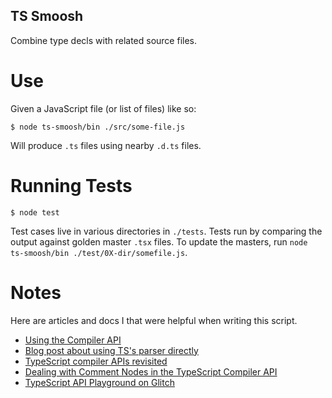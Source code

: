 ## TS Smoosh

Combine type decls with related source files.


# Use

Given a JavaScript file (or list of files) like so:

```
$ node ts-smoosh/bin ./src/some-file.js
```

Will produce `.ts` files using nearby `.d.ts` files.


# Running Tests

```
$ node test
```

Test cases live in various directories in `./tests`. Tests run by comparing the output against golden master `.tsx` files. To update the masters, run `node ts-smoosh/bin ./test/0X-dir/somefile.js`.

# Notes

Here are articles and docs I that were helpful when writing this script.

- [Using the Compiler API](https://github.com/microsoft/TypeScript/wiki/Using-the-Compiler-API)
- [Blog post about using TS's parser directly](https://medium.com/allenhwkim/how-to-parse-typescript-from-source-643387971f4e)
- [TypeScript compiler APIs revisited](https://blog.scottlogic.com/2017/05/02/typescript-compiler-api-revisited.html)
- [Dealing with Comment Nodes in the TypeScript Compiler API](https://quramy.medium.com/manipulate-comments-with-typescript-api-73d5f1d43d7f)
- [TypeScript API Playground on Glitch](https://typescript-api-playground.glitch.me/#example=Transformation%203)
